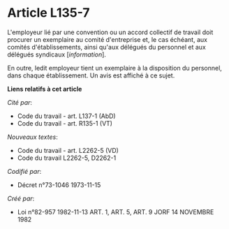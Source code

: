 # Article L135-7

L'employeur lié par une convention ou un accord collectif de travail doit procurer un exemplaire au comité d'entreprise et,
le cas échéant, aux comités d'établissements, ainsi qu'aux délégués du personnel et aux délégués syndicaux [*information*].

En outre, ledit employeur tient un exemplaire à la disposition du personnel, dans chaque établissement. Un avis est affiché à
ce sujet.

**Liens relatifs à cet article**

_Cité par_:

  - Code du travail - art. L137-1 (AbD)
  - Code du travail - art. R135-1 (VT)

_Nouveaux textes_:

  - Code du travail - art. L2262-5 (VD)
  - Code du travail L2262-5, D2262-1

_Codifié par_:

  - Décret n°73-1046 1973-11-15

_Créé par_:

  - Loi n°82-957 1982-11-13 ART. 1, ART. 5, ART. 9 JORF 14 NOVEMBRE 1982
